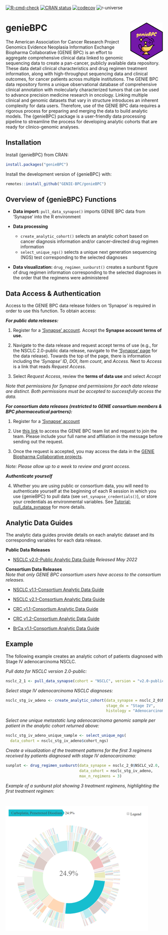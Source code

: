 
<!-- README.md is generated from README.Rmd. Please edit that file -->
<!-- badges: start -->

[![R-cmd-check](https://github.com/GENIE-BPC/genieBPC/workflows/R-cmd-check/badge.svg)](https://github.com/GENIE-BPC/genieBPC/actions)
[![CRAN
status](https://www.r-pkg.org/badges/version/genieBPC)](https://cran.r-project.org/package=genieBPC)
[![codecov](https://codecov.io/gh/GENIE-BPC/genieBPC/branch/main/graph/badge.svg?token=431LhDhF5K)](https://app.codecov.io/gh/GENIE-BPC/genieBPC)
![r-universe](https://mskcc-epi-bio.r-universe.dev/badges/genieBPC)
<!-- badges: end -->

# genieBPC <img src="man/figures/geniebpc_hex_sticker.png" align="right" height="120" /></a>

The American Association for Cancer Research Project Genomics Evidence
Neoplasia Information Exchange Biopharma Collaborative (GENIE BPC) is an
effort to aggregate comprehensive clinical data linked to genomic
sequencing data to create a pan-cancer, publicly available data
repository. These data detail clinical characteristics and drug regimen
treatment information, along with high-throughput sequencing data and
clinical outcomes, for cancer patients across multiple institutions. The
GENIE BPC data repository forms a unique observational database of
comprehensive clinical annotation with molecularly characterized tumors
that can be used to advance precision medicine research in oncology.
Linking multiple clinical and genomic datasets that vary in structure
introduces an inherent complexity for data users. Therefore, use of the
GENIE BPC data requires a rigorous process for preparing and merging the
data to build analytic models. The {genieBPC} package is a user-friendly
data processing pipeline to streamline the process for developing
analytic cohorts that are ready for clinico-genomic analyses.

## Installation

Install {genieBPC} from CRAN:

``` r
install.packages("genieBPC")
```

Install the development version of {genieBPC} with:

``` r
remotes::install_github("GENIE-BPC/genieBPC")
```

## Overview of {genieBPC} Functions

-   **Data import:** `pull_data_synapse()` imports GENIE BPC data from
    ‘Synapse’ into the R environment

-   **Data processing**

    -   `create_analytic_cohort()` selects an analytic cohort based on
        cancer diagnosis information and/or cancer-directed drug regimen
        information  
    -   `select_unique_ngs()` selects a unique next generation
        sequencing (NGS) test corresponding to the selected diagnoses

-   **Data visualization:** `drug_regimen_sunburst()` creates a sunburst
    figure of drug regimen information corresponding to the selected
    diagnoses in the order that the regimens were administered

## Data Access & Authentication

Access to the GENIE BPC data release folders on ‘Synapse’ is required in
order to use this function. To obtain access:

***For public data releases:***

1.  Register for a [‘Synapse’ account](https://www.synapse.org/#).
    Accept the **Synapse account terms of use.**

2.  Navigate to the data release and request accept terms of use (e.g.,
    for the NSCLC 2.0-public data release, navigate to the [‘Synapse’
    page](https://www.synapse.org/#!Synapse:syn27056697) for the data
    release). Towards the top of the page, there is information
    including the *‘Synapse’ ID*, *DOI*, *Item count*, and *Access.*
    Next to *Access* is a link that reads *Request Access*.

3.  Select *Request Access*, review the **terms of data use** and select
    *Accept*

*Note that permissions for Synapse and permissions for each data release
are distinct. Both permissions must be accepted to successfully access
the data.*

***For consortium data releases (restricted to GENIE consortium members
& BPC pharmaceutical partners):***

1.  Register for a [‘Synapse’ account](https://www.synapse.org/#)

2.  Use [this link](https://www.synapse.org/#!Team:3399797) to access
    the GENIE BPC team list and request to join the team. Please include
    your full name and affiliation in the message before sending out the
    request.

3.  Once the request is accepted, you may access the data in the [GENIE
    Biopharma Collaborative
    projects](https://www.synapse.org/#!Synapse:syn21226493).

*Note: Please allow up to a week to review and grant access.*

***Authenticate yourself***

4.  Whether you are using public or consortium data, you will need to
    authenticate yourself at the beginning of each R session in which
    you use {genieBPC} to pull data (see `set_synapse_credentials()`),
    or store your credentials as environmental variables. See [Tutorial:
    pull_data_synapse](https://genie-bpc.github.io/genieBPC/articles/pull_data_synapse_vignette.html)
    for more details.

## Analytic Data Guides

The analytic data guides provide details on each analytic dataset and
its corresponding variables for each data release.

**Public Data Releases**

-   [NSCLC v2.0-Public Analytic Data
    Guide](https://www.synapse.org/#!Synapse:syn30557304) *Released May
    2022*

**Consortium Data Releases**  
*Note that only GENIE BPC consortium users have access to the consortium
releases.*

-   [NSCLC v1.1-Consortium Analytic Data
    Guide](https://www.synapse.org/#!Synapse:syn23002641)

-   [NSCLC v2.1-Consortium Analytic Data
    Guide](https://www.synapse.org/#!Synapse:syn26008058)

-   [CRC v1.1-Consortium Analytic Data
    Guide](https://www.synapse.org/#!Synapse:syn23764204)

-   [CRC v1.2-Consortium Analytic Data
    Guide](https://www.synapse.org/#!Synapse:syn26077308)

-   [BrCa v1.1-Consortium Analytic Data
    Guide](https://www.synapse.org/#!Synapse:syn26077313)

## Example

The following example creates an analytic cohort of patients diagnosed
with Stage IV adenocarcinoma NSCLC.

*Pull data for NSCLC version 2.0-public:*

``` r
nsclc_2_1 <- pull_data_synapse(cohort = "NSCLC", version = "v2.0-public")
```

*Select stage IV adenocarcinoma NSCLC diagnoses:*

``` r
nsclc_stg_iv_adeno <- create_analytic_cohort(data_synapse = nsclc_2_0$NSCLC_v2.0, 
                                             stage_dx = "Stage IV", 
                                             histology = "Adenocarcinoma")
```

*Select one unique metastatic lung adenocarcinoma genomic sample per
patient in the analytic cohort returned above:*

``` r
nsclc_stg_iv_adeno_unique_sample <- select_unique_ngs(
  data_cohort = nsclc_stg_iv_adeno$cohort_ngs)
```

*Create a visualization of the treatment patterns for the first 3
regimens received by patients diagnosed with stage IV adenocarcinoma:*

``` r
sunplot <- drug_regimen_sunburst(data_synapse = nsclc_2_0$NSCLC_v2.0,
                                 data_cohort = nsclc_stg_iv_adeno,
                                 max_n_regimens = 3)
```

*Example of a sunburst plot showing 3 treatment regimens, highlighting
the first treatment regimen:*

# <img src="man/figures/genieBPC_sunburst2.png" height="400" /></a>
